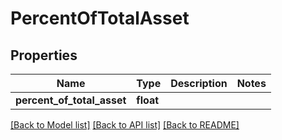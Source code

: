 # PercentOfTotalAsset


## Properties
Name | Type | Description | Notes
------------ | ------------- | ------------- | -------------
**percent_of_total_asset** | **float** |  | 

[[Back to Model list]](../README.md#documentation-for-models) [[Back to API list]](../README.md#documentation-for-api-endpoints) [[Back to README]](../README.md)


